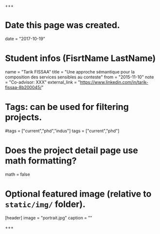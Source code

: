 +++
# Date this page was created.
date = "2017-10-19"

# Student infos (FisrtName LastName)
name = "Tarik FISSAA"
title = "Une approche sémantique pour la composition des services sensibles au conteste"
from = "2015-11-10"
note = "Co-advisor: XXX"
external_link = "https://www.linkedin.com/in/tarik-fissaa-8b200045/"

# Tags: can be used for filtering projects.
#tags = ["current","phd","indus"]
tags = ["current","phd"]

# Does the project detail page use math formatting?
math = false

# Optional featured image (relative to `static/img/` folder).
[header]
image = "portrait.jpg"
caption = ""

+++
